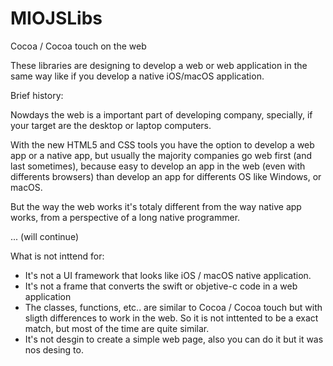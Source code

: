 # MIOJSLibs
Cocoa / Cocoa touch on the web

These libraries are designing to develop a web or web application in the same way like if you develop a native iOS/macOS application.

Brief history:

Nowdays the web is a important part of developing company, specially, if your target are the desktop or laptop computers.

With the new HTML5 and CSS tools you have the option to develop a web app or a native app, but usually the majority companies go web first (and last sometimes), because easy to develop an app in the web (even with differents browsers) than develop an app for differents OS like Windows, or macOS.

But the way the web works it's totaly different from the way native app works, from a perspective of a long native programmer.

... (will continue)


What is not inttend for:

- It's not a UI framework that looks like iOS / macOS native application.
- It's not a frame that converts the swift or objetive-c code in a web application
- The classes, functions, etc.. are similar to Cocoa / Cocoa touch but with sligth differences to work in the web. So it is not inttented to be a exact match, but most of the time are quite similar.
- It's not desgin to create a simple web page, also you can do it but it was nos desing to.



